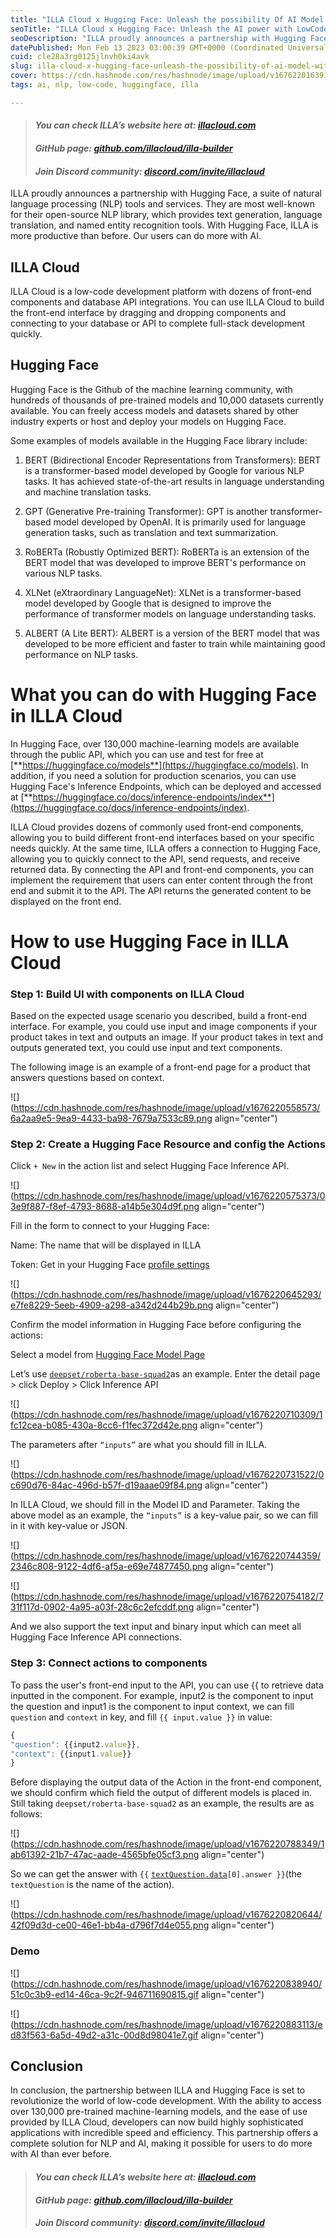 ```yaml
---
title: "ILLA Cloud x Hugging Face: Unleash the possibility Of AI Model with Low-Code Tool"
seoTitle: "ILLA Cloud x Hugging Face: Unleash the AI power with LowCode Tool"
seoDescription: "ILLA proudly announces a partnership with Hugging Face, a suite of natural language processing (NLP) tools and services."
datePublished: Mon Feb 13 2023 03:00:39 GMT+0000 (Coordinated Universal Time)
cuid: cle28a3rg0125jlnvh0ki4avk
slug: illa-cloud-x-hugging-face-unleash-the-possibility-of-ai-model-with-low-code-tool
cover: https://cdn.hashnode.com/res/hashnode/image/upload/v1676220163917/f0a220e9-88de-427d-a8e5-0c3661dc7e83.png
tags: ai, nlp, low-code, huggingface, illa

---
```


> #### ***You can check ILLA’s website here at:*** [***illacloud.com***](http://illacloud.com)
> 
> #### *GitHub page:* [***github.com/illacloud/illa-builder***](http://github.com/illacloud/illa-builder)
> 
> #### *Join Discord community:* [***discord.com/invite/illacloud***](http://discord.com/invite/illacloud)

ILLA proudly announces a partnership with Hugging Face, a suite of natural language processing (NLP) tools and services. They are most well-known for their open-source NLP library, which provides text generation, language translation, and named entity recognition tools. With Hugging Face, ILLA is more productive than before. Our users can do more with AI.

## ILLA Cloud

ILLA Cloud is a low-code development platform with dozens of front-end components and database API integrations. You can use ILLA Cloud to build the front-end interface by dragging and dropping components and connecting to your database or API to complete full-stack development quickly.

## Hugging Face

Hugging Face is the Github of the machine learning community, with hundreds of thousands of pre-trained models and 10,000 datasets currently available. You can freely access models and datasets shared by other industry experts or host and deploy your models on Hugging Face.

Some examples of models available in the Hugging Face library include:

1. BERT (Bidirectional Encoder Representations from Transformers): BERT is a transformer-based model developed by Google for various NLP tasks. It has achieved state-of-the-art results in language understanding and machine translation tasks.
    
2. GPT (Generative Pre-training Transformer): GPT is another transformer-based model developed by OpenAI. It is primarily used for language generation tasks, such as translation and text summarization.
    
3. RoBERTa (Robustly Optimized BERT): RoBERTa is an extension of the BERT model that was developed to improve BERT's performance on various NLP tasks.
    
4. XLNet (eXtraordinary LanguageNet): XLNet is a transformer-based model developed by Google that is designed to improve the performance of transformer models on language understanding tasks.
    
5. ALBERT (A Lite BERT): ALBERT is a version of the BERT model that was developed to be more efficient and faster to train while maintaining good performance on NLP tasks.
    

# What you can do with Hugging Face in ILLA Cloud

In Hugging Face, over 130,000 machine-learning models are available through the public API, which you can use and test for free at [**https://huggingface.co/models**](https://huggingface.co/models). In addition, if you need a solution for production scenarios, you can use Hugging Face's Inference Endpoints, which can be deployed and accessed at [**https://huggingface.co/docs/inference-endpoints/index**](https://huggingface.co/docs/inference-endpoints/index).

ILLA Cloud provides dozens of commonly used front-end components, allowing you to build different front-end interfaces based on your specific needs quickly. At the same time, ILLA offers a connection to Hugging Face, allowing you to quickly connect to the API, send requests, and receive returned data. By connecting the API and front-end components, you can implement the requirement that users can enter content through the front end and submit it to the API. The API returns the generated content to be displayed on the front end.

# How to use Hugging Face in ILLA Cloud

### Step 1: Build UI with components on ILLA Cloud

Based on the expected usage scenario you described, build a front-end interface. For example, you could use input and image components if your product takes in text and outputs an image. If your product takes in text and outputs generated text, you could use input and text components.

The following image is an example of a front-end page for a product that answers questions based on context.

![](https://cdn.hashnode.com/res/hashnode/image/upload/v1676220558573/6a2aa9e5-9ea9-4433-ba98-7679a7533c89.png align="center")

### Step 2: Create a Hugging Face Resource and config the Actions

Click `+ New` in the action list and select Hugging Face Inference API.

![](https://cdn.hashnode.com/res/hashnode/image/upload/v1676220575373/03e9f887-f8ef-4793-8688-a14b5e304d9f.png align="center")

Fill in the form to connect to your Hugging Face:

Name: The name that will be displayed in ILLA

Token: Get in your Hugging Face [profile settings](https://huggingface.co/settings/tokens)

![](https://cdn.hashnode.com/res/hashnode/image/upload/v1676220645293/e7fe8229-5eeb-4909-a298-a342d244b29b.png align="center")

Confirm the model information in Hugging Face before configuring the actions:

Select a model from [Hugging Face Model Page](https://huggingface.co/models)

Let’s use [`deepset/roberta-base-squad2`](https://huggingface.co/deepset/roberta-base-squad2)as an example. Enter the detail page &gt; click Deploy &gt; Click Inference API

![](https://cdn.hashnode.com/res/hashnode/image/upload/v1676220710309/1fc12cea-b085-430a-8cc6-f1fec372d42e.png align="center")

The parameters after `“inputs”` are what you should fill in ILLA.

![](https://cdn.hashnode.com/res/hashnode/image/upload/v1676220731522/0c690d76-84ac-496d-b57f-d19aaae09f84.png align="center")

In ILLA Cloud, we should fill in the Model ID and Parameter. Taking the above model as an example, the `“inputs”` is a key-value pair, so we can fill in it with key-value or JSON.

![](https://cdn.hashnode.com/res/hashnode/image/upload/v1676220744359/2346c808-9122-4df6-af5a-e69e74877450.png align="center")

![](https://cdn.hashnode.com/res/hashnode/image/upload/v1676220754182/731f117d-0902-4a95-a03f-28c6c2efcddf.png align="center")

And we also support the text input and binary input which can meet all Hugging Face Inference API connections.

### Step 3: Connect actions to components

To pass the user's front-end input to the API, you can use {{ to retrieve data inputted in the component. For example, input2 is the component to input the question and input1 is the component to input context, we can fill `question` and `context` in key, and fill `{{ input.value }}` in value:

```jsx
{
"question": {{input2.value}},
"context": {{input1.value}}
}
```

Before displaying the output data of the Action in the front-end component, we should confirm which field the output of different models is placed in. Still taking `deepset/roberta-base-squad2` as an example, the results are as follows:

![](https://cdn.hashnode.com/res/hashnode/image/upload/v1676220788349/1ab61392-21b7-47ac-aade-4565bfe05cf3.png align="center")

So we can get the answer with `{{` [`textQuestion.data`](http://textQuestion.data)`[0].answer }}`(the `textQuestion` is the name of the action).

![](https://cdn.hashnode.com/res/hashnode/image/upload/v1676220820644/42f09d3d-ce00-46e1-bb4a-d796f7d4e055.png align="center")

### Demo

![](https://cdn.hashnode.com/res/hashnode/image/upload/v1676220838940/51c0c3b9-ed14-46ca-9c2f-946711690815.gif align="center")

![](https://cdn.hashnode.com/res/hashnode/image/upload/v1676220883113/ed83f563-6a5d-49d2-a31c-00d8d98041e7.gif align="center")

## Conclusion

In conclusion, the partnership between ILLA and Hugging Face is set to revolutionize the world of low-code development. With the ability to access over 130,000 pre-trained machine-learning models, and the ease of use provided by ILLA Cloud, developers can now build highly sophisticated applications with incredible speed and efficiency. This partnership offers a complete solution for NLP and AI, making it possible for users to do more with AI than ever before.

> #### ***You can check ILLA’s website here at:*** [***illacloud.com***](http://illacloud.com)
> 
> #### *GitHub page:* [***github.com/illacloud/illa-builder***](http://github.com/illacloud/illa-builder)
> 
> #### *Join Discord community:* [***discord.com/invite/illacloud***](http://discord.com/invite/illacloud)
